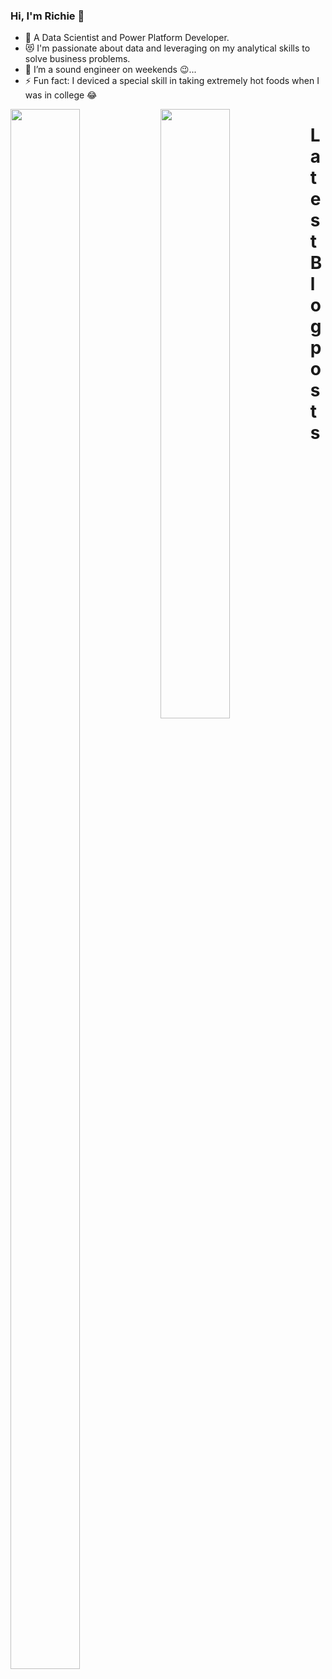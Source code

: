 ### Hi, I'm Richie 👋
- 🥅 A Data Scientist and Power Platform Developer. 
- 😻 I'm passionate about data and leveraging on my analytical skills to solve business problems.
- 👯 I’m a sound engineer on weekends 😉...
- ⚡ Fun fact: I deviced a special skill in taking extremely hot foods when I was in college 😂


<img align="left" width="47%" height="80%" src="https://github-readme-stats.vercel.app/api?username=rkadey&show_icons=true&theme=radical"/>
<img align="left" width="47%" height="50%" src="https://github-readme-stats.vercel.app/api/top-langs/?username=rkadey&layout=compact&theme=radical"/>



# Latest Blog posts
<!-- BLOG-POST-LIST:START -->
<!-- BLOG-POST-LIST:END -->
